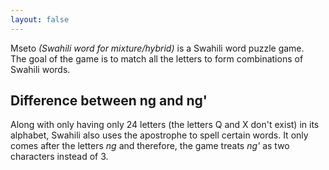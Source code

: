 ```yaml
---
layout: false
---
```


Mseto _(Swahili word for mixture/hybrid)_ is a Swahili word puzzle game.
<br>
The goal of the game is to match all the letters to form combinations of Swahili words.
<br>

## Difference between ng and ng'

Along with only having only 24 letters (the letters Q and X don't exist) in its alphabet, Swahili also uses the apostrophe to spell certain words. It only comes after the letters _ng_ and therefore, the game treats _ng'_ as two characters instead of 3.

<style>
    h2 {
        @apply text-2xl font-semibold my-6;
    }
</style>
